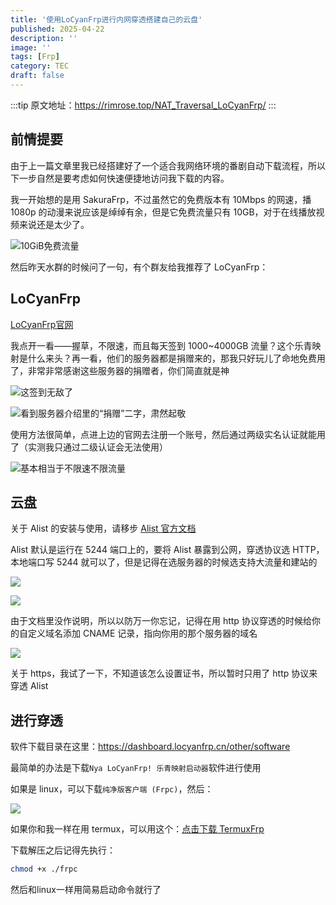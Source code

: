 ```yaml
---
title: '使用LoCyanFrp进行内网穿透搭建自己的云盘'
published: 2025-04-22
description: ''
image: ''
tags: [Frp]
category: TEC
draft: false
---
```


:::tip
原文地址：https://rimrose.top/NAT_Traversal_LoCyanFrp/
:::

## 前情提要

由于上一篇文章里我已经搭建好了一个适合我网络环境的番剧自动下载流程，所以下一步自然是要考虑如何快速便捷地访问我下载的内容。

我一开始想的是用 SakuraFrp，不过虽然它的免费版本有 10Mbps 的网速，播 1080p 的动漫来说应该是绰绰有余，但是它免费流量只有 10GB，对于在线播放视频来说还是太少了。

![10GiB免费流量](https://img.rimrose.work/20250422190108124.png)

然后昨天水群的时候问了一句，有个群友给我推荐了 LoCyanFrp：

## LoCyanFrp

[LoCyanFrp官网](https://www.locyanfrp.cn/)

我点开一看——握草，不限速，而且每天签到 1000~4000GB 流量？这个乐青映射是什么来头？再一看，他们的服务器都是捐赠来的，那我只好玩儿了命地免费用了，非常非常感谢这些服务器的捐赠者，你们简直就是神

![这签到无敌了](https://img.rimrose.work/20250423004626316.png)

![看到服务器介绍里的“捐赠”二字，肃然起敬](https://img.rimrose.work/20250422190708018.png)

使用方法很简单，点进上边的官网去注册一个账号，然后通过两级实名认证就能用了（实测我只通过二级认证会无法使用）

![基本相当于不限速不限流量](https://img.rimrose.work/20250422191433013.png)

## 云盘

关于 Alist 的安装与使用，请移步 [Alist 官方文档](https://alist.nn.ci/zh/)

Alist 默认是运行在 5244 端口上的，要将 Alist 暴露到公网，穿透协议选 HTTP，本地端口写 5244 就可以了，但是记得在选服务器的时候选支持大流量和建站的

![](https://img.rimrose.work/20250422192727784.png)

![](https://img.rimrose.work/20250422192528985.png)

由于文档里没作说明，所以以防万一你忘记，记得在用 http 协议穿透的时候给你的自定义域名添加 CNAME 记录，指向你用的那个服务器的域名

![](https://img.rimrose.work/20250422193047754.png)

关于 https，我试了一下，不知道该怎么设置证书，所以暂时只用了 http 协议来穿透 Alist

## 进行穿透

软件下载目录在这里：https://dashboard.locyanfrp.cn/other/software

最简单的办法是下载`Nya LoCyanFrp! 乐青映射启动器`软件进行使用

如果是 linux，可以下载`纯净版客户端 (Frpc)`，然后：

![](https://img.rimrose.work/20250422193428131.png)

如果你和我一样在用 termux，可以用这个：[点击下载 TermuxFrp](https://mrdan.lanzn.com/i4XUM2u6o5ve)

下载解压之后记得先执行：

```bash
chmod +x ./frpc
```

然后和linux一样用简易启动命令就行了
